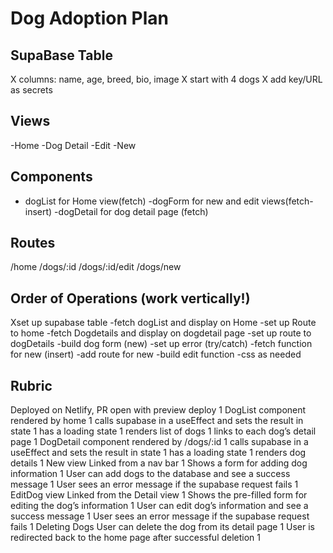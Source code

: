 # Dog Adoption Plan

## SupaBase Table

X columns: name, age, breed, bio, image
X start with 4 dogs
X add key/URL as secrets

## Views

-Home
-Dog Detail
-Edit
-New

## Components

- dogList for Home view(fetch)
  -dogForm for new and edit views(fetch-insert)
  -dogDetail for dog detail page (fetch)

## Routes

/home
/dogs/:id
/dogs/:id/edit
/dogs/new

## Order of Operations (work vertically!)

Xset up supabase table
-fetch dogList and display on Home
-set up Route to home
-fetch Dogdetails and display on dogdetail page
-set up route to dogDetails
-build dog form (new)
-set up error (try/catch)
-fetch function for new (insert)
-add route for new
-build edit function
-css as needed

## Rubric

Deployed on Netlify, PR open with preview deploy 1
DogList component
rendered by home 1
calls supabase in a useEffect and sets the result in state 1
has a loading state 1
renders list of dogs 1
links to each dog’s detail page 1
DogDetail component
rendered by /dogs/:id 1
calls supabase in a useEffect and sets the result in state 1
has a loading state 1
renders dog details 1
New view
Linked from a nav bar 1
Shows a form for adding dog information 1
User can add dogs to the database and see a success message 1
User sees an error message if the supabase request fails 1
EditDog view
Linked from the Detail view 1
Shows the pre-filled form for editing the dog’s information 1
User can edit dog’s information and see a success message 1
User sees an error message if the supabase request fails 1
Deleting Dogs
User can delete the dog from its detail page 1
User is redirected back to the home page after successful deletion 1
